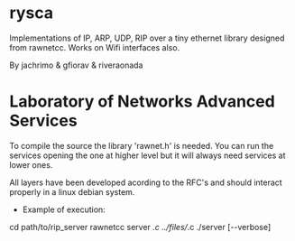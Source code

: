 rysca
=====

Implementations of IP, ARP, UDP, RIP over a tiny ethernet library
designed from rawnetcc. Works on Wifi interfaces also.

By jachrimo &amp; gfiorav &amp; riveraonada 

# Laboratory of Networks Advanced Services

To compile the source the library 'rawnet.h' is needed.
You can run the services opening the one at higher level
but it will always need services at lower ones.

All layers have been developed acording to the RFC's and should
interact properly in a linux debian system.

* Example of execution:

cd path/to/rip_server
rawnetcc server *.c ../files/*.c
./server [--verbose]